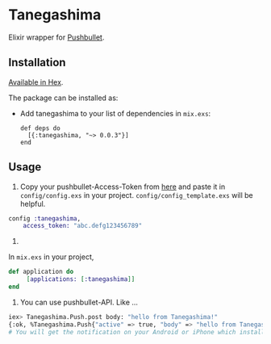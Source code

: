 # Tanegashima

Elixir wrapper for [Pushbullet](https://www.pushbullet.com/).

## Installation

[Available in Hex](https://hex.pm).

The package can be installed as:

  * Add tanegashima to your list of dependencies in `mix.exs`:

        def deps do
          [{:tanegashima, "~> 0.0.3"}]
        end

## Usage

1. Copy your pushbullet-Access-Token from [here](https://www.pushbullet.com/#settings) and paste it in `config/config.exs` in your project. `config/config_template.exs` will be helpful.
```elixir
config :tanegashima,
    access_token: "abc.defg123456789"
```
1.
In `mix.exs` in your project,
```elixir
def application do
     [applications: [:tanegashima]]
end
```
1.  You can use pushbullet-API. Like ...
```bash
iex> Tanegashima.Push.post body: "hello from Tanegashima!"
{:ok, %Tanegashima.Push{"active" => true, "body" => "hello from Tanegashima!", ...}
# You will get the notification on your Android or iPhone which installed Pushbullet apps.
```
